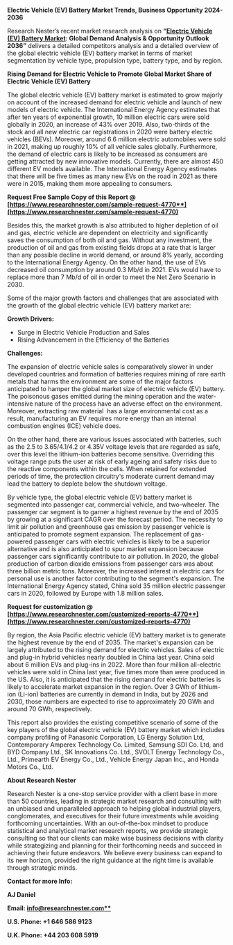 ﻿**Electric Vehicle (EV) Battery Market Trends, Business Opportunity 2024-2036**

Research Nester’s recent market research analysis on **“[Electric Vehicle (EV) Battery Market](https://www.researchnester.com/reports/electric-vehicle-ev-battery-market/4770): Global Demand Analysis & Opportunity Outlook 2036”** delivers a detailed competitors analysis and a detailed overview of the global electric vehicle (EV) battery market in terms of market segmentation by vehicle type, propulsion type, battery type, and by region.

**Rising Demand for Electric Vehicle to Promote Global Market Share of Electric Vehicle (EV) Battery**

The global electric vehicle (EV) battery market is estimated to grow majorly on account of the increased demand for electric vehicle and launch of new models of electric vehicle. The International Energy Agency estimates that after ten years of exponential growth, 10 million electric cars were sold globally in 2020, an increase of 43% over 2019. Also, two-thirds of the stock and all new electric car registrations in 2020 were battery electric vehicles (BEVs). Moreover, around 6.6 million electric automobiles were sold in 2021, making up roughly 10% of all vehicle sales globally. Furthermore, the demand of electric cars is likely to be increased as consumers are getting attracted by new innovative models. Currently, there are almost 450 different EV models available. The International Energy Agency estimates that there will be five times as many new EVs on the road in 2021 as there were in 2015, making them more appealing to consumers. 

**Request Free Sample Copy of this Report @ [https://www.researchnester.com/sample-request-4770**](https://www.researchnester.com/sample-request-4770)**

Besides this, the market growth is also attributed to higher depletion of oil and gas, electric vehicle are dependent on electricity and significantly saves the consumption of both oil and gas. Without any investment, the production of oil and gas from existing fields drops at a rate that is larger than any possible decline in world demand, or around 8% yearly, according to the International Energy Agency. On the other hand, the use of EVs decreased oil consumption by around 0.3 Mb/d in 2021. EVs would have to replace more than 7 Mb/d of oil in order to meet the Net Zero Scenario in 2030.

Some of the major growth factors and challenges that are associated with the growth of the global electric vehicle (EV) battery market are:

**Growth Drivers:**

- Surge in Electric Vehicle Production and Sales
- Rising Advancement in the Efficiency of the Batteries 

**Challenges:**

The expansion of electric vehicle sales is comparatively slower in under developed countries and formation of batteries requires mining of rare earth metals that harms the environment are some of the major factors anticipated to hamper the global market size of electric vehicle (EV) battery. The poisonous gases emitted during the mining operation and the water-intensive nature of the process have an adverse effect on the environment. Moreover, extracting raw material  has a large environmental cost as a result, manufacturing an EV requires more energy than an internal combustion engines (ICE) vehicle does.

On the other hand, there are various issues associated with batteries, such as the 2.5 to 3.65/4.1/4.2 or 4.35V voltage levels that are regarded as safe, over this level the lithium-ion batteries become sensitive. Overriding this voltage range puts the user at risk of early ageing and safety risks due to the reactive components within the cells. When retained for extended periods of time, the protection circuitry's moderate current demand may lead the battery to deplete below the shutdown voltage.

By vehicle type, the global electric vehicle (EV) battery market is segmented into passenger car, commercial vehicle, and two-wheeler. The passenger car segment is to garner a highest revenue by the end of 2035 by growing at a significant CAGR over the forecast period. The necessity to limit air pollution and greenhouse gas emission by passenger vehicle is anticipated to promote segment expansion. The replacement of gas-powered passenger cars with electric vehicles is likely to be a superior alternative and is also anticipated to spur market expansion because passenger cars significantly contribute to air pollution. In 2020, the global production of carbon dioxide emissions from passenger cars was about three billion metric tons. Moreover, the increased interest in electric cars for personal use is another factor contributing to the segment's expansion. The International Energy Agency stated, China sold 35 million electric passenger cars in 2020, followed by Europe with 1.8 million sales.

**Request for customization @ [https://www.researchnester.com/customized-reports-4770**](https://www.researchnester.com/customized-reports-4770)**

By region, the Asia Pacific electric vehicle (EV) battery market is to generate the highest revenue by the end of 2035. The market's expansion can be largely attributed to the rising demand for electric vehicles. Sales of electric and plug-in hybrid vehicles nearly doubled in China last year. China sold about 6 million EVs and plug-ins in 2022. More than four million all-electric vehicles were sold in China last year, five times more than were produced in the US. Also, it is anticipated that the rising demand for electric batteries is likely to accelerate market expansion in the region. Over 3 GWh of lithium-ion (Li-ion) batteries are currently in demand in India, but by 2026 and 2030, those numbers are expected to rise to approximately 20 GWh and around 70 GWh, respectively.

This report also provides the existing competitive scenario of some of the key players of the global electric vehicle (EV) battery market which includes company profiling of Panasonic Corporation, LG Energy Solution Ltd, Contemporary Amperex Technology Co. Limited, Samsung SDI Co. Ltd, and BYD Company Ltd., SK Innovations Co. Ltd., SVOLT Energy Technology Co., Ltd., Primearth EV Energy Co., Ltd., Vehicle Energy Japan Inc., and Honda Motors Co., Ltd.

**About Research Nester**

Research Nester is a one-stop service provider with a client base in more than 50 countries, leading in strategic market research and consulting with an unbiased and unparalleled approach to helping global industrial players, conglomerates, and executives for their future investments while avoiding forthcoming uncertainties. With an out-of-the-box mindset to produce statistical and analytical market research reports, we provide strategic consulting so that our clients can make wise business decisions with clarity while strategizing and planning for their forthcoming needs and succeed in achieving their future endeavors. We believe every business can expand to its new horizon, provided the right guidance at the right time is available through strategic minds.

**Contact for more Info:**

**AJ Daniel**

**Email: [info@researchnester.com**](mailto:info@researchnester.com)**

**U.S. Phone: +1 646 586 9123** 

**U.K. Phone: +44 203 608 5919**
